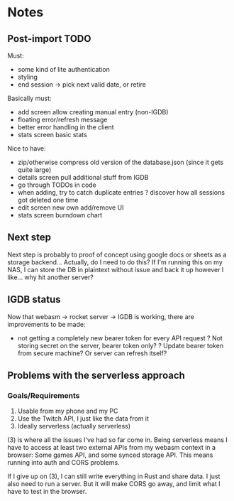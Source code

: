 # Notes

## Post-import TODO

Must:
+ some kind of lite authentication
+ styling
+ end session -> pick next valid date, or retire

Basically must:
+ add screen allow creating manual entry (non-IGDB)
+ floating error/refresh message
+ better error handling in the client
+ stats screen basic stats

Nice to have:
+ zip/otherwise compress old version of the database.json (since it gets quite large)
+ details screen pull additional stuff from IGDB
+ go through TODOs in code
+ when adding, try to catch duplicate entries
? discover how all sessions got deleted one time
+ edit screen new own add/remove UI
+ stats screen burndown chart

## Next step
Next step is probably to proof of concept using google docs or sheets as a storage backend...
Actually, do I need to do this? If I'm running this on my NAS, I can store the DB in plaintext
without issue and back it up however I like... why hit another server?

## IGDB status
Now that webasm -> rocket server -> IGDB is working, there are improvements to be made:
+ not getting a completely new bearer token for every API request
? Not storing secret on the server, bearer token only?
? Update bearer token from secure machine? Or server can refresh itself?

## Problems with the serverless approach

### Goals/Requirements
1. Usable from my phone and my PC
2. Use the Twitch API, I just like the data from it
3. Ideally serverless (actually serverless)

(3) is where all the issues I've had so far come in. Being serverless means I have to access at
least two external APIs from my webasm context in a browser: Some games API, and some synced
storage API. This means running into auth and CORS problems.

If I give up on (3), I can still write everything in Rust and share data. I just also need to run
a server. But it will make CORS go away, and limit what I have to test in the browser.